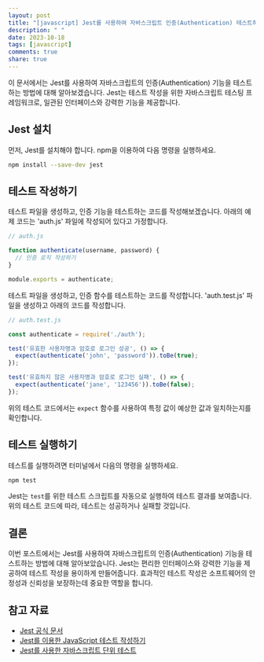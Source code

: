 ```yaml
---
layout: post
title: "[javascript] Jest를 사용하여 자바스크립트 인증(Authentication) 테스트하기"
description: " "
date: 2023-10-18
tags: [javascript]
comments: true
share: true
---
```


이 문서에서는 Jest를 사용하여 자바스크립트의 인증(Authentication) 기능을 테스트하는 방법에 대해 알아보겠습니다. Jest는 테스트 작성을 위한 자바스크립트 테스팅 프레임워크로, 일관된 인터페이스와 강력한 기능을 제공합니다.

## Jest 설치

먼저, Jest를 설치해야 합니다. npm을 이용하여 다음 명령을 실행하세요.

```bash
npm install --save-dev jest
```

## 테스트 작성하기

테스트 파일을 생성하고, 인증 기능을 테스트하는 코드를 작성해보겠습니다. 아래의 예제 코드는 'auth.js' 파일에 작성되어 있다고 가정합니다.

```javascript
// auth.js

function authenticate(username, password) {
  // 인증 로직 작성하기
}

module.exports = authenticate;
```

테스트 파일을 생성하고, 인증 함수를 테스트하는 코드를 작성합니다. 'auth.test.js' 파일을 생성하고 아래의 코드를 작성합니다.

```javascript
// auth.test.js

const authenticate = require('./auth');

test('유효한 사용자명과 암호로 로그인 성공', () => {
  expect(authenticate('john', 'password')).toBe(true);
});

test('유효하지 않은 사용자명과 암호로 로그인 실패', () => {
  expect(authenticate('jane', '123456')).toBe(false);
});
```

위의 테스트 코드에서는 `expect` 함수를 사용하여 특정 값이 예상한 값과 일치하는지를 확인합니다.

## 테스트 실행하기

테스트를 실행하려면 터미널에서 다음의 명령을 실행하세요.

```bash
npm test
```

Jest는 `test`를 위한 테스트 스크립트를 자동으로 실행하여 테스트 결과를 보여줍니다. 위의 테스트 코드에 따라, 테스트는 성공하거나 실패할 것입니다.

## 결론

이번 포스트에서는 Jest를 사용하여 자바스크립트의 인증(Authentication) 기능을 테스트하는 방법에 대해 알아보았습니다. Jest는 편리한 인터페이스와 강력한 기능을 제공하여 테스트 작성을 용이하게 만들어줍니다. 효과적인 테스트 작성은 소프트웨어의 안정성과 신뢰성을 보장하는데 중요한 역할을 합니다.

## 참고 자료

- [Jest 공식 문서](https://jestjs.io/)
- [Jest를 이용한 JavaScript 테스트 작성하기](https://medium.com/@ebidel/jest-wrap-the-full-stack-191c58a013)
- [Jest를 사용한 자바스크립트 단위 테스트](https://geeksbaek.medium.com/%EC%9E%90%EB%B0%94%EC%8A%A4%ED%81%AC%EB%A6%BD%ED%8A%B8-%EB%8B%A8%EC%9C%84-%ED%85%8C%EC%8A%A4%ED%8A%B8-with-jest-jasmine-9aab36a09ad7)